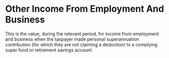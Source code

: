 # Other Income From Employment And Business
This is the value, during the relevant period, for income from employment and business when the taxpayer made personal superannuation contribution (for which they are not claiming a deduction) to a complying super fund or retirement savings account.